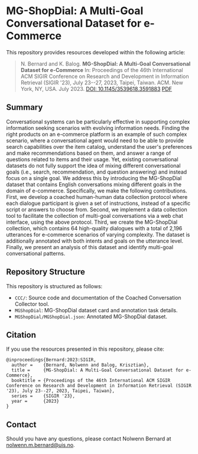 # MG-ShopDial: A Multi-Goal Conversational Dataset for e-Commerce

This repository provides resources developed within the following article:

> N. Bernard and K. Balog. **MG-ShopDial: A Multi-Goal Conversational Dataset for e-Commerce** In: Proceedings of the 46th International ACM SIGIR Conference on Research and Development in Information Retrieval (SIGIR '23), July 23--27, 2023, Taipei, Taiwan. ACM. New York, NY, USA. July 2023. [DOI: 10.1145/3539618.3591883](https://doi.org/10.1145/3539618.3591883) [PDF](https://arxiv.org/pdf/2304.12636.pdf)

## Summary

Conversational systems can be particularly effective in supporting complex information seeking scenarios with evolving information needs.
Finding the right products on an e-commerce platform is an example of such complex scenario, where a conversational agent would need to be able to provide search capabilities over the item catalog, understand the user's preferences and make recommendations based on them, and answer a range of questions related to items and their usage.
Yet, existing conversational datasets do not fully support the idea of mixing different conversational goals (i.e., search, recommendation, and question answering) and instead focus on a single goal.
We address this by introducing the MG-ShopDial dataset that contains English conversations mixing different goals in the domain of e-commerce.
Specifically, we make the following contributions.
First, we develop a coached human-human data collection protocol where each dialogue participant is given a set of instructions, instead of a specific script or answers to choose from.
Second, we implement a data collection tool to facilitate the collection of multi-goal conversations via a web chat interface, using the above protocol.
Third, we create the MG-ShopDial collection, which contains 64 high-quality dialogues with a total of 2,196 utterances for e-commerce scenarios of varying complexity. The dataset is additionally annotated with both intents and goals on the utterance level.
Finally, we present an analysis of this dataset and identify multi-goal conversational patterns.

## Repository Structure

This repository is structured as follows:

  * `CCC/`: Source code and documentation of the Coached Conversation Collector tool.
  * `MGShopDial`: MG-ShopDial dataset card and annotation task details.
  * `MGShopDial/MGShopDial.json`: Annotated MG-ShopDial dataset. 

## Citation

If you use the resources presented in this repository, please cite:

```
@inproceedings{Bernard:2023:SIGIR,
  author =    {Bernard, Nolwenn and Balog, Krisztian},
  title =     {MG-ShopDial: A Multi-Goal Conversational Dataset for e-Commerce},
  booktitle = {Proceedings of the 46th International ACM SIGIR Conference on Research and Development in Information Retrieval (SIGIR '23), July 23--27, 2023, Taipei, Taiwan},
  series =    {SIGIR '23},
  year =      {2023}
}
```

## Contact

Should you have any questions, please contact Nolwenn Bernard at nolwenn.m.bernard@uis.no.
